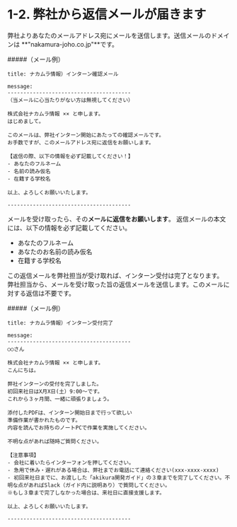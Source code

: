 # 1-2. 弊社から返信メールが届きます
弊社よりあなたのメールアドレス宛にメールを送信します。送信メールのドメインは **"nakamura-joho.co.jp"**です。

#####（メール例）
```
title: ナカムラ情報）インターン確認メール

message: 
---------------------------------------
（当メールに心当たりがない方は無視してください）

株式会社ナカムラ情報 ×× と申します。
はじめまして。

このメールは、弊社インターン開始にあたっての確認メールです。
お手数ですが、このメールアドレス宛に返信をお願いします。

【返信の際、以下の情報を必ず記載してください！】
- あなたのフルネーム
- 名前の読み仮名
- 在籍する学校名

以上、よろしくお願いいたします。

---------------------------------------
```

メールを受け取ったら、その**メールに返信をお願いします**。
返信メールの本文には、以下の情報を必ず記載してください。

- あなたのフルネーム
- あなたのお名前の読み仮名
- 在籍する学校名

この返信メールを弊社担当が受け取れば、インターン受付は完了となります。
弊社担当から、メールを受け取った旨の返信メールを送信します。このメールに対する返信は不要です。

#####（メール例）
```
title: ナカムラ情報）インターン受付完了

message: 
---------------------------------------
○○さん

株式会社ナカムラ情報 ×× と申します。
こんにちは。

弊社インターンの受付を完了しました。
初回来社日はX月X日(土）9:00〜です。
これから３ヶ月間、一緒に頑張りましょう。

添付したPDFは、インターン開始日まで行って欲しい
準備作業が書かれたものです。
内容を読んでお持ちのノートPCで作業を実施してください。

不明な点があれば随時ご質問ください。

【注意事項】
- 会社に着いたらインターフォンを押してください。
- 急用で休み・遅れがある場合は、弊社までお電話にて連絡ください(xxx-xxxx-xxxx)
- 初回来社日までに、お渡しした「akikura開発ガイド」の３章までを完了してください。不明な点があればSlack（ガイド内に説明あり）で質問してください。
※もし３章まで完了しなかった場合は、来社日に直接支援します。

以上、よろしくお願いいたします。

---------------------------------------
```

